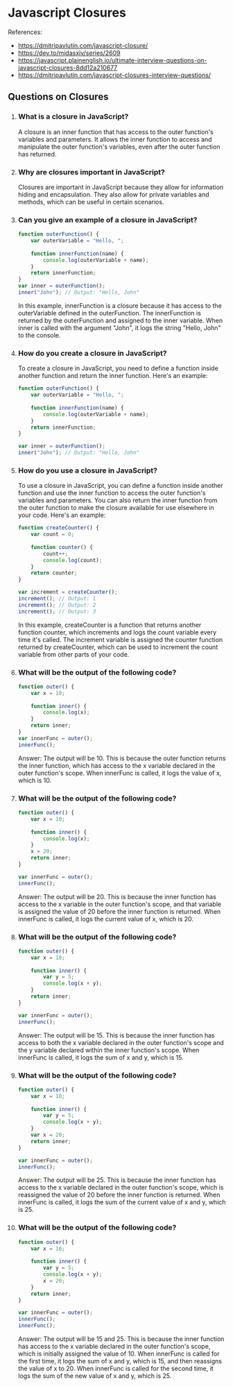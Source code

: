 # Javascript Closures

References: 
- https://dmitripavlutin.com/javascript-closure/
- https://dev.to/midasxiv/series/2609
- https://javascript.plainenglish.io/ultimate-interview-questions-on-javascript-closures-8dd12a210677
- https://dmitripavlutin.com/javascript-closures-interview-questions/

## Questions on Closures

1. ### What is a closure in JavaScript?

    A closure is an inner function that has access to the outer function's variables and parameters.
    It allows the inner function to access and manipulate the outer function's variables, even after the outer function has returned.

2. ### Why are closures important in JavaScript?
    Closures are important in JavaScript because they allow for information hiding and encapsulation. They also allow for private variables and methods, which can be useful in certain scenarios.

3. ### Can you give an example of a closure in JavaScript?
    ```js
    function outerFunction() {
        var outerVariable = "Hello, ";
        
        function innerFunction(name) {
            console.log(outerVariable + name);
        }
        return innerFunction;
    }
    var inner = outerFunction();
    inner("John"); // Output: "Hello, John"
    ```

    In this example, innerFunction is a closure because it has access to the outerVariable defined in the outerFunction. The innerFunction is returned by the outerFunction and assigned to the inner variable. When inner is called with the argument "John", it logs the string "Hello, John" to the console.

4. ### How do you create a closure in JavaScript?
    To create a closure in JavaScript, you need to define a function inside another function and return the inner function. Here's an example:

    ```js
    function outerFunction() {
        var outerVariable = "Hello, ";
        
        function innerFunction(name) {
            console.log(outerVariable + name);
        }
        return innerFunction;
    }

    var inner = outerFunction();
    inner("John"); // Output: "Hello, John"
    ```
5. ### How do you use a closure in JavaScript?
    
    To use a closure in JavaScript, you can define a function inside another function and use the inner function to access the outer function's variables and parameters. You can also return the inner function from the outer function to make the closure available for use elsewhere in your code. Here's an example:

    ```js
    function createCounter() {
        var count = 0;
        
        function counter() {
            count++;
            console.log(count);
        }
        return counter;
    }

    var increment = createCounter();
    increment(); // Output: 1
    increment(); // Output: 2
    increment(); // Output: 3
    ```

    In this example, createCounter is a function that returns another function counter, which increments and logs the count variable every time it's called. The increment variable is assigned the counter function returned by createCounter, which can be used to increment the count variable from other parts of your code.

6. ### What will be the output of the following code?

    ```js
    function outer() {
        var x = 10;
        
        function inner() {
            console.log(x);
        }
        return inner;
    }
    var innerFunc = outer();
    innerFunc();
    ```

    Answer: The output will be 10. This is because the outer function returns the inner function, which has access to the x variable declared in the outer function's scope. When innerFunc is called, it logs the value of x, which is 10.

7. ### What will be the output of the following code?
    
    ```js
    function outer() {
        var x = 10;
        
        function inner() {
            console.log(x);
        }
        x = 20;
        return inner;
    }

    var innerFunc = outer();
    innerFunc();
    ```

    Answer: The output will be 20. This is because the inner function has access to the x variable in the outer function's scope, and that variable is assigned the value of 20 before the inner function is returned. When innerFunc is called, it logs the current value of x, which is 20.

8. ### What will be the output of the following code?
    
    ```js
    function outer() {
        var x = 10;
        
        function inner() {
            var y = 5;
            console.log(x + y);
        }
        return inner;
    }

    var innerFunc = outer();
    innerFunc();
    ```

    Answer: The output will be 15. This is because the inner function has access to both the x variable declared in the outer function's scope and the y variable declared within the inner function's scope. When innerFunc is called, it logs the sum of x and y, which is 15.

9. ### What will be the output of the following code?
    
    ```js
    function outer() {
        var x = 10;
        
        function inner() {
            var y = 5;
            console.log(x + y);
        }
        var x = 20;
        return inner;
    }

    var innerFunc = outer();
    innerFunc();
    ```

    Answer: The output will be 25. This is because the inner function has access to the x variable declared in the outer function's scope, which is reassigned the value of 20 before the inner function is returned. When innerFunc is called, it logs the sum of the current value of x and y, which is 25.

10. ### What will be the output of the following code?
    
    ```js
    function outer() {
        var x = 10;
        
        function inner() {
            var y = 5;
            console.log(x + y);
            x = 20;
        }
        return inner;
    }

    var innerFunc = outer();
    innerFunc();
    innerFunc();
    ```

    Answer: The output will be 15 and 25. This is because the inner function has access to the x variable declared in the outer function's scope, which is initially assigned the value of 10. When innerFunc is called for the first time, it logs the sum of x and y, which is 15, and then reassigns the value of x to 20. When innerFunc is called for the second time, it logs the sum of the new value of x and y, which is 25.